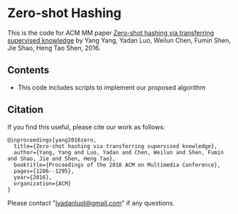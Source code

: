 # Zero-shot Hashing

This is the code for ACM MM paper [Zero-shot hashing via transferring supervised knowledge](https://arxiv.org/pdf/1606.05032.pdf) by Yang Yang, Yadan Luo, Weilun Chen, Fumin Shen, Jie Shao, Heng Tao Shen, 2016.


## Contents
* This code includes scripts to implement our proposed algorithm
 
## Citation

If you find this useful, please cite our work as follows:
```
@inproceedings{yang2016zero,
  title={Zero-shot hashing via transferring supervised knowledge},
  author={Yang, Yang and Luo, Yadan and Chen, Weilun and Shen, Fumin and Shao, Jie and Shen, Heng Tao},
  booktitle={Proceedings of the 2016 ACM on Multimedia Conference},
  pages={1286--1295},
  year={2016},
  organization={ACM}
}
```

Please contact "lyadanluol@gmail.com" if any questions. 
